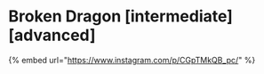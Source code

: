 # Broken Dragon \[intermediate] \[advanced]

{% embed url="https://www.instagram.com/p/CGpTMkQB_pc/" %}
